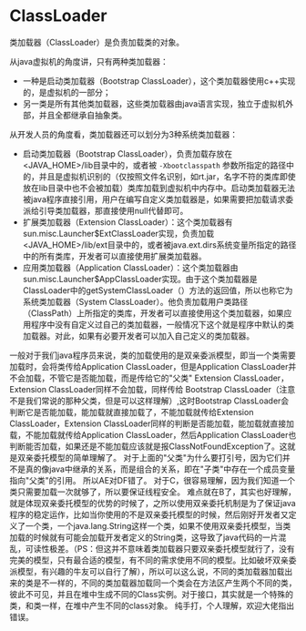 # ClassLoader

类加载器（ClassLoader）是负责加载类的对象。

从java虚拟机的角度讲，只有两种类加载器：

- 一种是启动类加载器（Bootstrap ClassLoader），这个类加载器使用c++实现的，是虚拟机的一部分；
- 另一类是所有其他类加载器，这些类加载器由java语言实现，独立于虚拟机外部，并且全都继承自抽象类。

从开发人员的角度看，类加载器还可以划分为3种系统类加载器：

- 启动类加载器（Bootstrap ClassLoader），负责加载存放在<JAVA_HOME>/lib目录中的，或者被 `-Xbootclasspath` 参数所指定的路径中的，并且是虚拟机识别的（仅按照文件名识别，如rt.jar，名字不符的类库即使放在lib目录中也不会被加载）类库加载到虚拟机中内存中。启动类加载器无法被java程序直接引用，用户在编写自定义类加载器是，如果需要把加载请求委派给引导类加载器，那直接使用null代替即可。
- 扩展类加载器（Extension ClassLoader）：这个类加载器有sun.misc.Launcher$ExtClassLoader实现，负责加载<JAVA_HOME>/lib/ext目录中的，或者被java.ext.dirs系统变量所指定的路径中的所有类库，开发者可以直接使用扩展类加载器。
- 应用类加载器（Application ClassLoader）：这个类加载器由sun.misc.Launcher$AppClassLoader实现。由于这个类加载器是ClassLoader中的getSystemClassLoader（）方法的返回值，所以也称它为系统类加载器（System ClassLoader）。他负责加载用户类路径（ClassPath）上所指定的类库，开发者可以直接使用这个类加载器，如果应用程序中没有自定义过自己的类加载器，一般情况下这个就是程序中默认的类加载器。对此，如果有必要开发者可以加入自己定义的类加载器。

一般对于我们java程序员来说，类的加载使用的是双亲委派模型，即当一个类需要加载时，会将类传给Application ClassLoader，但是Application ClassLoader并不会加载，不管它是否能加载，而是传给它的"父类" Extension ClassLoader，Extension ClassLoader同样不会加载，同样传给 Bootstrap ClassLoader（注意不是我们常说的那种父类，但是可以这样理解）,这时Bootstrap ClassLoader会判断它是否能加载，能加载就直接加载了，不能加载就传给Extension ClassLoader，Extension ClassLoader同样的判断是否能加载，能加载就直接加载，不能加载就传给Application ClassLoader，然后Application ClassLoader也判断能否加载，如果还是不能加载应该就是报ClassNotFoundException了。这就是双亲委托模型的简单理解了。
    对于上面的"父类"为什么要打引号，因为它们并不是真的像java中继承的关系，而是组合的关系，即在"子类"中存在一个成员变量指向"父类"的引用。
    所以AE对DF错了。
    对于C，很容易理解，因为我们知道一个类只需要加载一次就够了，所以要保证线程安全。
    难点就在B了，其实也好理解，就是体现双亲委托模型的优势的时候了，之所以使用双亲委托机制是为了保证java程序的稳定运作，比如当你使用的不是双亲委托模型的时候，然后刚好开发者又定义了一个类，一个java.lang.String这样一个类，如果不使用双亲委托模型，当类加载的时候就有可能会加载开发者定义的String类，这导致了java代码的一片混乱，可读性极差。（PS：但这并不意味着类加载器只要双亲委托模型就行了，没有完美的模型，只有最合适的模型，有不同的需求使用不同的模型。比如破坏双亲委派模型，有兴趣的牛友可以自行了解），所以可以这么说，不同的类加载器加载出来的类是不一样的，不同的类加载器加载同一个类会在方法区产生两个不同的类，彼此不可见，并且在堆中生成不同的Class实例。对于接口，其实就是一个特殊的类，和类一样，在堆中产生不同的class对象。
    纯手打，个人理解，欢迎大佬指出错误。